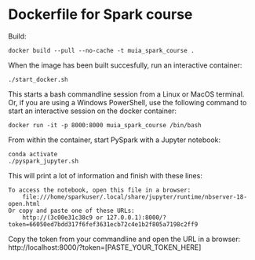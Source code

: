 # Dockerfile for Spark course

Build:
```
docker build --pull --no-cache -t muia_spark_course .
```

When the image has been built succesfully, run an interactive container:
```
./start_docker.sh
```
This starts a bash commandline session from a Linux or MacOS terminal.
Or, if you are using a Windows PowerShell, use the following command to start an interactive session on the docker container:
```
docker run -it -p 8000:8000 muia_spark_course /bin/bash
```

From within the container, start PySpark with a Jupyter notebook:

```
conda activate
./pyspark_jupyter.sh
```

This will print a lot of information and finish with these lines:
```
To access the notebook, open this file in a browser:
    file:///home/sparkuser/.local/share/jupyter/runtime/nbserver-18-open.html
Or copy and paste one of these URLs:
    http://(3c00e31c38c9 or 127.0.0.1):8000/?token=66050ed7bdd317f6fef3631ecb72c4e1b2f805a7198c2ff9
```

Copy the token from your commandline and open the URL in a browser:
http://localhost:8000/?token=[PASTE_YOUR_TOKEN_HERE]
